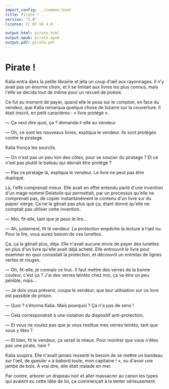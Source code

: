 ```yaml
---
import_config: ../common.book
title: Pirate !
version: "1.0"
license: CC BY-SA 4.0

output.html: pirate.html
output.epub: pirate.epub
output.pdf: pirate.pdf
---
```


Pirate !
========

Kalia entra dans la petite librairie et jeta un coup d'œil aux
rayonnages. Il n'y avait pas un énorme choix, et il se limitait aux
livres les plus connus, mais l'elfe se décida tout de même pour un
recueil de poésie. 

Ce fut au moment de payer, quand elle le posa sur le comptoir, en face
du vendeur, que Kalia remarqua quelque chose de bizarre sur la
couverture. Il était inscrit, en petit caractères : « livre protégé ».

— Ça veut dire quoi, ça ? demanda-t-elle au vendeur.

— Oh, ce sont les nouveaux livres, expliqua le vendeur. Ils sont
protégés contre le piratage.

Kalia fronça les sourcils.

— On n'est pas un peu loin des côtes, pour se soucier du piratage ? Et ce n'est pas plutôt le bateau qui devrait être protégé ?

— Pas ce piratage là, expliqua le vendeur. Le livre ne peut pas être
dupliqué.

Là, l'elfe comprenait mieux. Elle avait en effet entendu parlé d'une
invention d'un mage nommé Delatoile qui permettait, par un processus
qu'elle ne comprenait pas, de copier instantanément le contenu d'un
livre sur du papier vierge. Ça ne la gênait pas plus que ça, étant donné qu'elle ne comptait pas
utiliser cette invention. 

— Moi, fit-elle, tant que je peux le lire...

— Ah, justement, fit le vendeur. La protection empêche la lecture à
l'œil nu. Pour le lire, vous aurez besoin de ces lunettes.

Ça, ça la gênait plus, déja. Elle n'avait aucune envie de payer des
lunettes en plus d'un livre qu'elle avait déjà acheté. Elle entrouvrit
le livre pour examiner en quoi consistait la protection, et découvrit
un entrelas de lignes vertes et rouges. 

— Oh, fit-elle, je connais ce truc. Il faut mettre des verres de
  la bonne couleur, c'est ça ? J'ai des verres teintés chez moi, ça va
  être un peu pénible, mais...

— Je dois vous prévenir, coupa le vendeur, que leur utilisation sur ce
livre est passible de prison.

— Quoi ? s'étonna Kalia. Mais pourquoi ? Ça n'a pas de sens !

— Cela correspondrait à une violation du dispositif
anti-protection.

— Et vous ne voulez pas que je vous restitue mes verres teintés,
tant que vous y êtes ?

— Et bien, fit le vendeur, ça serait le mieux. Pour montrer que vous
n'êtes pas une pirate, hein ?

Kalia soupira. Elle n'avait jamais ressenti le besoin de se mettre un
bandeau sur l'œil, de gueuler « à babord toute, mon capitaine ! », ou
d'avoir une jambe de bois. À vrai dire, elle était malade en mer.

Par contre, arborer un drapeau noir et aller massacrer au canon les
types qui avaient eu cette idée de loi, ça commençait à la tenter 
sérieusement.

